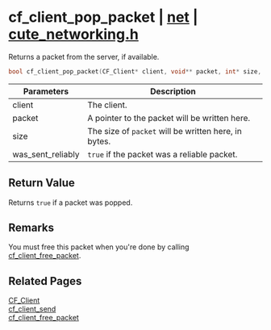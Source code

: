 # cf_client_pop_packet | [net](https://github.com/RandyGaul/cute_framework/blob/master/docs/net/README.md) | [cute_networking.h](https://github.com/RandyGaul/cute_framework/blob/master/include/cute_networking.h)

Returns a packet from the server, if available.

```cpp
bool cf_client_pop_packet(CF_Client* client, void** packet, int* size, bool* was_sent_reliably);
```

Parameters | Description
--- | ---
client | The client.
packet | A pointer to the packet will be written here.
size | The size of `packet` will be written here, in bytes.
was_sent_reliably | `true` if the packet was a reliable packet.

## Return Value

Returns `true` if a packet was popped.

## Remarks

You must free this packet when you're done by calling [cf_client_free_packet](https://github.com/RandyGaul/cute_framework/blob/master/docs/net/cf_client_free_packet.md).

## Related Pages

[CF_Client](https://github.com/RandyGaul/cute_framework/blob/master/docs/net/cf_client.md)  
[cf_client_send](https://github.com/RandyGaul/cute_framework/blob/master/docs/net/cf_client_send.md)  
[cf_client_free_packet](https://github.com/RandyGaul/cute_framework/blob/master/docs/net/cf_client_free_packet.md)  
